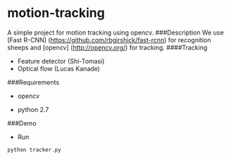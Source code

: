 # motion-tracking
A simple project for motion tracking using opencv. 
###Description
We use [Fast R-CNN] (https://github.com/rbgirshick/fast-rcnn) for recognition sheeps and [opencv] (http://opencv.org/) for tracking.
####Tracking
* Feature detector (Shi-Tomasi)
* Optical flow (Lucas Kanade)

###Requirements

* opencv 

* python 2.7

###Demo
* Run
```
python tracker.py 

```
